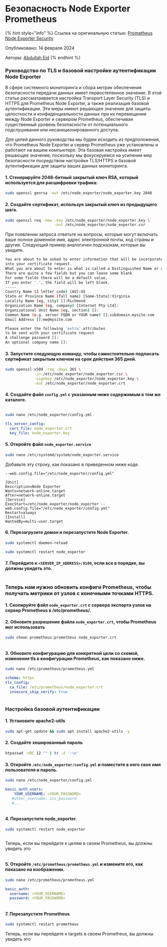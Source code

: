 # Безопасность Node Exporter Prometheus

{% hint style="info" %}
Ссылка на оригинальную статью: [Prometheus Node Exporter Security](https://medium.com/@abdullah.eid.2604/prometheus-node-exporter-security-9118f65a9f59)

Опубликовано: 14 февраля 2024

Авторы: [Abdullah Eid](https://medium.com/@abdullah.eid.2604?source=post\_page-----9118f65a9f59--------------------------------)
{% endhint %}

### Руководство по TLS и базовой настройке аутентификации Node Exporter

В сфере системного мониторинга и сбора метрик обеспечение безопасности передачи данных имеет первостепенное значение. В этой статье рассматривается настройка Transport Layer Security (TLS) и HTTPS для Prometheus Node Exporter, а также реализация базовой аутентификации. Эти меры имеют решающее значение для защиты целостности и конфиденциальности данных при их перемещении между Node Exporter и сервером Prometheus, обеспечивая существенный уровень безопасности от потенциального подслушивания или несанкционированного доступа.

Для целей данного руководства мы будем исходить из предположения, что Prometheus Node Exporter и сервер Prometheus уже установлены и работают на вашем компьютере. Эта базовая настройка имеет решающее значение, поскольку мы фокусируемся на усилении мер безопасности посредством настройки TLS/HTTPS и базовой аутентификации для защиты ваших данных мониторинга.

#### 1. Сгенерируйте 2048-битный закрытый ключ RSA, который используется для расшифровки трафика:

```bash
sudo openssl genrsa -out /etc/node_exporter/node_exporter.key 2048
```

#### 2. Создайте сертификат, используя закрытый ключ из предыдущего шага.

```bash
sudo openssl req -new -key /etc/node_exporter/node_exporter.key \
                      -out /etc/node_exporter/node_exporter.csr
```

При появлении запроса ответьте на вопросы, которые могут включать ваше полное доменное имя, адрес электронной почты, код страны и другие. Следующий пример аналогичен подсказкам, которые вы увидите.

```bash
You are about to be asked to enter information that will be incorporated
into your certificate request.
What you are about to enter is what is called a Distinguished Name or a DN.
There are quite a few fields but you can leave some blank
For some fields there will be a default value,
If you enter '.', the field will be left blank.
-----
Country Name (2 letter code) [AU]:US
State or Province Name (full name) [Some-State]:Virginia
Locality Name (eg, city) []:Richmond
Organization Name (eg, company) [Internet Pty Ltd]:
Organizational Unit Name (eg, section) []:
Common Name (e.g. server FQDN or YOUR name) []:subdomain.mysite.com
Email Address []:me@mysite.com

Please enter the following 'extra' attributes
to be sent with your certificate request
A challenge password []:
An optional company name []:
```

#### 3. Запустите следующую команду, чтобы самостоятельно подписать сертификат закрытым ключом на срок действия 365 дней.

```bash
sudo openssl x509 -req -days 365 \
             -in /etc/node_exporter/node_exporter.csr \
             -signkey /etc/node_exporter/node_exporter.key \
             -out /etc/node_exporter/node_exporter.crt
```

#### 4. Создайте файл `config.yml` с указанным ниже содержимым в том же каталоге.

<figure><img src="../../.gitbook/assets/ne_prom_1.webp" alt=""><figcaption></figcaption></figure>

```bash
sudo nano /etc/node_exporter/config.yml
```

```yaml
tls_server_config:
  cert_file: node_exporter.crt
  key_file: node_exporter.key
```

#### 5. Откройте файл `node_exporter.service`

```bash
sudo nano /etc/systemd/system/node_exporter.service
```

Добавьте эту строку, как показано в приведенном ниже коде.

```systemd
--web.config.file="/etc/node_exporter/config.yml"
```

```systemd
[Unit]
Description=Node Exporter
Wants=network-online.target
After=network-online.target
[Service]
ExecStart=/etc/node_exporter/node_exporter --web.config.file="/etc/node_exporter/config.yml"
Restart=always
[Install]
WantedBy=multi-user.target
```

#### 6. Перезагрузите демон и перезапустите Node Exporter.

```bash
sudo systemctl daemon-reload
```

```bash
sudo systemctl restart node_exporter
```

#### 7. Перейдите к `<SERVER_IP_ADDRESS>:9100`, если все в порядке, вы должны увидеть это.

<figure><img src="../../.gitbook/assets/ne_prom_2.webp" alt=""><figcaption></figcaption></figure>

### Теперь нам нужно обновить конфиги Prometheus, чтобы получать метрики от узлов с конечными точками HTTPS.

#### 1. Скопируйте файл `node_exporter.crt` с сервера экспорта узлов на сервер Prometheus в /etc/prometheus/.

#### 2. Обновите разрешение файла `node_exporter.crt`, чтобы Prometheus мог использовать

```bash
sudo chown prometheus:prometheus node_exporter.crt
```

<figure><img src="../../.gitbook/assets/ne_prom_3.webp" alt=""><figcaption></figcaption></figure>

#### 3. Обновите конфигурацию для конкретной цели со схемой, изменения tls в конфигурации Prometheus, как показано ниже.

```bash
sudo nano /etc/prometheus/prometheus.yml
```

```yaml
scheme: https
tls_config:
  ca_file: /etc/prometheus/node_exporter.crt
  insecure_skip_verify: true
```

<figure><img src="../../.gitbook/assets/ne_prom_4.webp" alt=""><figcaption></figcaption></figure>

### Настройка базовой аутентификации

#### 1. Установите apache2-utils

```bash
sudo apt-get update && sudo apt install apache2-utils -y
```

#### 2. Создайте хешированный пароль

```bash
htpasswd -nBC 12 "" | tr -d ':\n'
```

#### 3. Откройте `/etc/node_exporter/config.yml` и поместите в него свое имя пользователя и пароль.

```bash
sudo nano /etc/node_exporter/config.yml
```

```yaml
basic_auth_users:
    YOUR_USERNAME: <YOUR_PASSWORD>
   #other_username: its_password
   #...
```

<figure><img src="../../.gitbook/assets/ne_prom_5.webp" alt=""><figcaption></figcaption></figure>

#### 4. Перезапустите node\_exporter.

```bash
sudo systemctl restart node_exporter
```

<figure><img src="../../.gitbook/assets/ne_prom_6.webp" alt=""><figcaption></figcaption></figure>

Теперь, если вы перейдете к целям в своем Prometheus, вы должны увидеть это

<figure><img src="../../.gitbook/assets/ne_prom_7.webp" alt=""><figcaption></figcaption></figure>

#### 5. Откройте `/etc/prometheus/prometheus.yml` и измените его, как показано на изображении.

```bash
sudo nano /etc/prometheus/prometheus.yml
```

```yaml
basic_auth:
  username: <YOUR_USERNAME>
  password: <YOUR_PASSWORD>
```

<figure><img src="../../.gitbook/assets/ne_prom_8.webp" alt=""><figcaption></figcaption></figure>

#### 7. Перезапустите Prometheus

```bash
sudo systemctl restart prometheus
```

Теперь, если вы перейдете к targets в своем Prometheus, вы должны увидеть это

<figure><img src="../../.gitbook/assets/ne_prom_9.webp" alt=""><figcaption></figcaption></figure>
